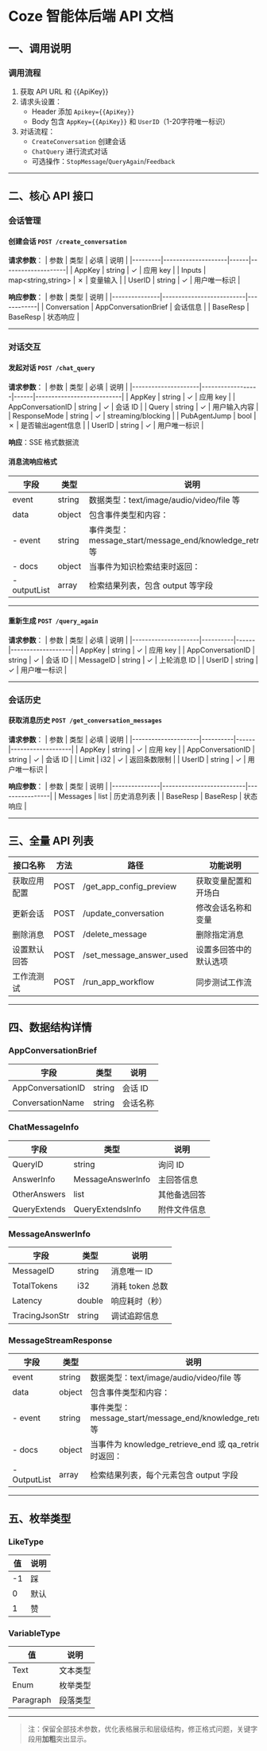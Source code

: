# Coze 智能体后端 API 文档

## 一、调用说明

### 调用流程
1. 获取 API URL 和 {{ApiKey}}
2. 请求头设置：
   - Header 添加 `Apikey={{ApiKey}}`
   - Body 包含 `AppKey={{ApiKey}}` 和 `UserID`（1-20字符唯一标识）
3. 对话流程：
   - `CreateConversation` 创建会话
   - `ChatQuery` 进行流式对话
   - 可选操作：`StopMessage`/`QueryAgain`/`Feedback`

---

## 二、核心 API 接口

### 会话管理

#### 创建会话 `POST /create_conversation`
**请求参数**：
| 参数    | 类型               | 必填 | 说明               |
|---------|--------------------|------|--------------------|
| AppKey  | string             | ✓    | 应用 key           |
| Inputs  | map<string,string> | ✗    | 变量输入           |
| UserID  | string             | ✓    | 用户唯一标识       |

**响应参数**：
| 参数          | 类型                     | 说明       |
|---------------|--------------------------|------------|
| Conversation  | AppConversationBrief     | 会话信息   |
| BaseResp      | BaseResp                 | 状态响应   |

---

### 对话交互

#### 发起对话 `POST /chat_query`
**请求参数**：
| 参数                | 类型             | 必填 | 说明                      |
|---------------------|------------------|------|---------------------------|
| AppKey              | string           | ✓    | 应用 key                  |
| AppConversationID   | string           | ✓    | 会话 ID                   |
| Query               | string           | ✓    | 用户输入内容              |
| ResponseMode        | string           | ✓    | streaming/blocking       |
| PubAgentJump        | bool             | ✗    | 是否输出agent信息         |
| UserID              | string           | ✓    | 用户唯一标识              |

**响应**：SSE 格式数据流

#### 消息流响应格式
| 字段          | 类型             | 说明                                                                 |
|---------------|------------------|----------------------------------------------------------------------|
| event         | string           | 数据类型：text/image/audio/video/file 等                            |
| data          | object           | 包含事件类型和内容：                                                 |
| - event       | string           | 事件类型：message_start/message_end/knowledge_retrieve_start 等     |
| - docs        | object           | 当事件为知识检索结束时返回：                                         |
|   - outputList| array            | 检索结果列表，包含 output 等字段                                    |

---

#### 重新生成 `POST /query_again`
**请求参数**：
| 参数                | 类型     | 必填 | 说明              |
|---------------------|----------|------|-------------------|
| AppKey              | string   | ✓    | 应用 key          |
| AppConversationID   | string   | ✓    | 会话 ID           |
| MessageID           | string   | ✓    | 上轮消息 ID        |
| UserID              | string   | ✓    | 用户唯一标识      |

---

### 会话历史

#### 获取消息历史 `POST /get_conversation_messages`
**请求参数**：
| 参数                | 类型     | 必填 | 说明              |
|---------------------|----------|------|-------------------|
| AppKey              | string   | ✓    | 应用 key          |
| AppConversationID   | string   | ✓    | 会话 ID           |
| Limit               | i32      | ✓    | 返回条数限制       |
| UserID              | string   | ✓    | 用户唯一标识      |

**响应参数**：
| 参数          | 类型                     | 说明           |
|---------------|--------------------------|----------------|
| Messages      | list<ChatMessageInfo>    | 历史消息列表   |
| BaseResp      | BaseResp                 | 状态响应       |

---

## 三、全量 API 列表

| 接口名称                 | 方法   | 路径                      | 功能说明                 |
|--------------------------|--------|---------------------------|--------------------------|
| 获取应用配置            | POST   | /get_app_config_preview  | 获取变量配置和开场白     |
| 更新会话                | POST   | /update_conversation     | 修改会话名称和变量       |
| 删除消息                | POST   | /delete_message          | 删除指定消息             |
| 设置默认回答            | POST   | /set_message_answer_used | 设置多回答中的默认选项   |
| 工作流测试              | POST   | /run_app_workflow        | 同步测试工作流           |

---

## 四、数据结构详情

### AppConversationBrief
| 字段                | 类型   | 说明           |
|---------------------|--------|----------------|
| AppConversationID   | string | 会话 ID        |
| ConversationName    | string | 会话名称       |

### ChatMessageInfo
| 字段          | 类型               | 说明                 |
|---------------|--------------------|----------------------|
| QueryID       | string             | 询问 ID              |
| AnswerInfo    | MessageAnswerInfo  | 主回答信息           |
| OtherAnswers  | list<MessageAnswerInfo> | 其他备选回答       |
| QueryExtends  | QueryExtendsInfo   | 附件文件信息         |

### MessageAnswerInfo
| 字段           | 类型         | 说明                |
|----------------|--------------|---------------------|
| MessageID      | string       | 消息唯一 ID         |
| TotalTokens    | i32          | 消耗 token 总数     |
| Latency        | double       | 响应耗时（秒）      |
| TracingJsonStr | string       | 调试追踪信息        |

### MessageStreamResponse
| 字段   | 类型   | 说明                                                                 |
|--------|--------|----------------------------------------------------------------------|
| event  | string | 数据类型：text/image/audio/video/file 等                            |
| data   | object | 包含事件类型和内容：                                                 |
| - event| string | 事件类型：message_start/message_end/knowledge_retrieve_start 等     |
| - docs | object | 当事件为 knowledge_retrieve_end 或 qa_retrieve_end 时返回：         |
|   - OutputList | array | 检索结果列表，每个元素包含 output 字段                              |

---

## 五、枚举类型

### LikeType
| 值       | 说明       |
|----------|------------|
| -1       | 踩         |
| 0        | 默认       |
| 1        | 赞         |

### VariableType
| 值         | 说明       |
|------------|------------|
| Text       | 文本类型   |
| Enum       | 枚举类型   |
| Paragraph  | 段落类型   |

---

> 注：保留全部技术参数，优化表格展示和层级结构，修正格式问题，关键字段用**加粗**突出显示。

